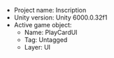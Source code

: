 <!-- UNITY CODE ASSIST INSTRUCTIONS START -->
- Project name: Inscription
- Unity version: Unity 6000.0.32f1
- Active game object:
  - Name: PlayCardUI
  - Tag: Untagged
  - Layer: UI
<!-- UNITY CODE ASSIST INSTRUCTIONS END -->